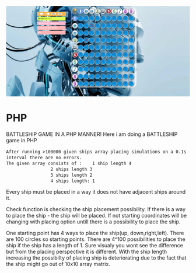 
<div align="center">
<img src="phpBattleshipGame1.png" width="800" >
</div>

# PHP
 BATTLESHIP GAME IN A PHP MANNER! Here i am doing a BATTLESHIP  game in PHP  

	After running >100000 given ships array placing simulations on a 0.1s interval there are no errors.
	The given array consists of :    1 ship length 4
					 2 ships length 3
					 3 ships length 2
					 4 ships length: 1 
				
Every ship must be placed in a way it does not have adjacent ships around it.

Check function is checking the ship placement possibility. If there is a way to place the ship - the ship will be placed. If not starting coordinates will be changing with placing option untill there is a possibility to place the ship. 

One starting point has 4 ways to place the ship(up, down,right,left). There are 100 circles so starting points. There are 4^100 possibilities to place the ship if the ship has a length of 1. Sure visualy you wont see the difference but from the placing perspective it is different. With the ship length increasing the possibilty of placing ship is deteriorating due to the fact that the ship might go out of 10x10  array matrix.  
